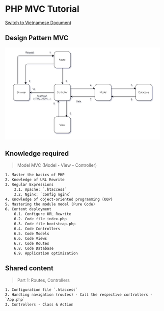 # PHP MVC Tutorial

[Switch to Vietnamese Document](https://github.com/De-Ying-Course/php-mvc-tutorial/blob/main/README-VI.md)

## Design Pattern MVC

![screenshot](./php_mvc_design_pattern.png)

## Knowledge required

> Model MVC (Model - View - Controller)

```
1. Master the basics of PHP
2. Knowledge of URL Rewrite
3. Regular Expressions
	3.1. Apache: `.htaccess`
	3.2. Nginx: `config nginx`
4. Knowledge of object-oriented programming (OOP)
5. Mastering the module model (Pure Code)
6. Content deployment
    6.1. Configure URL Rewrite
    6.2. Code file index.php
    6.3. Code file bootstrap.php
    6.4. Code Controllers
    6.5. Code Models
    6.6. Code Views
    6.7. Code Routes
    6.8. Code Database
    6.9. Application optimization 
```

## Shared content

> Part 1: Routes, Controllers

```
1. Configuration file `.htaccess`  
2. Handling navigation (routes) - Call the respective controllers - `App.php`
3. Controllers - Class & Action
```




